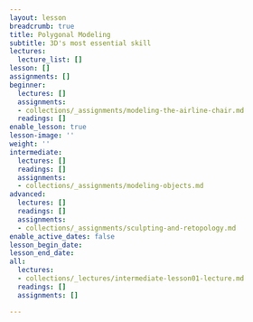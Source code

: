 ```yaml
---
layout: lesson
breadcrumb: true
title: Polygonal Modeling
subtitle: 3D's most essential skill
lectures:
  lecture_list: []
lesson: []
assignments: []
beginner:
  lectures: []
  assignments:
  - collections/_assignments/modeling-the-airline-chair.md
  readings: []
enable_lesson: true
lesson-image: ''
weight: ''
intermediate:
  lectures: []
  readings: []
  assignments:
  - collections/_assignments/modeling-objects.md
advanced:
  lectures: []
  readings: []
  assignments:
  - collections/_assignments/sculpting-and-retopology.md
enable_active_dates: false
lesson_begin_date: 
lesson_end_date: 
all:
  lectures:
  - collections/_lectures/intermediate-lesson01-lecture.md
  readings: []
  assignments: []

---
```

